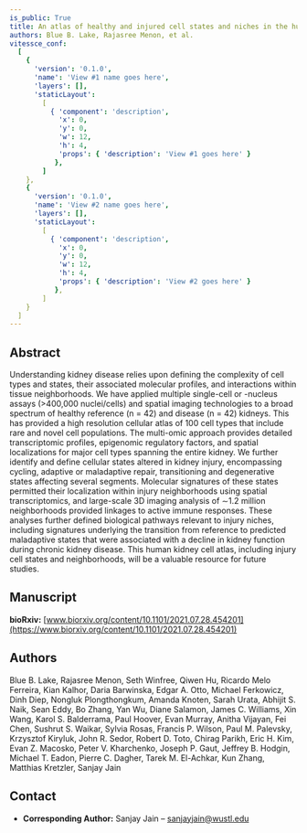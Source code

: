 ```yaml
---
is_public: True
title: An atlas of healthy and injured cell states and niches in the human kidney
authors: Blue B. Lake, Rajasree Menon, et al.
vitessce_conf:
  [
    {
      'version': '0.1.0',
      'name': 'View #1 name goes here',
      'layers': [],
      'staticLayout':
        [
          { 'component': 'description',
            'x': 0,
            'y': 0,
            'w': 12,
            'h': 4,
            'props': { 'description': 'View #1 goes here' }
           },
        ]
    },
    {
      'version': '0.1.0',
      'name': 'View #2 name goes here',
      'layers': [],
      'staticLayout':
        [
          { 'component': 'description',
            'x': 0,
            'y': 0,
            'w': 12,
            'h': 4,
            'props': { 'description': 'View #2 goes here' }
           },
        ]
    }
  ]
---
```

## Abstract
Understanding kidney disease relies upon defining the complexity of cell types and states, their associated molecular profiles, and interactions within tissue neighborhoods. We have applied multiple single-cell or -nucleus assays (>400,000 nuclei/cells) and spatial imaging technologies to a broad spectrum of healthy reference (n = 42) and disease (n = 42) kidneys. This has provided a high resolution cellular atlas of 100 cell types that include rare and novel cell populations. The multi-omic approach provides detailed transcriptomic profiles, epigenomic regulatory factors, and spatial localizations for major cell types spanning the entire kidney. We further identify and define cellular states altered in kidney injury, encompassing cycling, adaptive or maladaptive repair, transitioning and degenerative states affecting several segments. Molecular signatures of these states permitted their localization within injury neighborhoods using spatial transcriptomics, and large-scale 3D imaging analysis of ∼1.2 million neighborhoods provided linkages to active immune responses. These analyses further defined biological pathways relevant to injury niches, including signatures underlying the transition from reference to predicted maladaptive states that were associated with a decline in kidney function during chronic kidney disease. This human kidney cell atlas, including injury cell states and neighborhoods, will be a valuable resource for future studies.

## Manuscript
**bioRxiv:** [www.biorxiv.org/content/10.1101/2021.07.28.454201](https://www.biorxiv.org/content/10.1101/2021.07.28.454201)

## Authors
Blue B. Lake, Rajasree Menon, Seth Winfree, Qiwen Hu, Ricardo Melo Ferreira, Kian Kalhor, Daria Barwinska, Edgar A. Otto, Michael Ferkowicz, Dinh Diep, Nongluk Plongthongkum, Amanda Knoten, Sarah Urata, Abhijit S. Naik, Sean Eddy, Bo Zhang, Yan Wu, Diane Salamon, James C. Williams, Xin Wang, Karol S. Balderrama, Paul Hoover, Evan Murray, Anitha Vijayan, Fei Chen, Sushrut S. Waikar, Sylvia Rosas, Francis P. Wilson, Paul M. Palevsky, Krzysztof Kiryluk, John R. Sedor, Robert D. Toto, Chirag Parikh, Eric H. Kim, Evan Z. Macosko, Peter V. Kharchenko, Joseph P. Gaut, Jeffrey B. Hodgin, Michael T. Eadon, Pierre C. Dagher, Tarek M. El-Achkar, Kun Zhang, Matthias Kretzler, Sanjay Jain

## Contact
- **Corresponding Author:** Sanjay Jain – [sanjayjain@wustl.edu](mailto:sanjayjain@wustl.edu)
